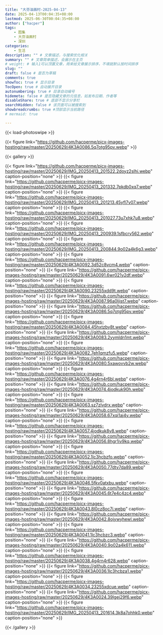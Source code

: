 ```yaml
---
title: "大芬油画村-2025-04-13"
date: 2025-04-13T00:04:35+08:00
lastmod: 2025-06-30T00:04:35+08:00
author: ["hacper"]
tags:
    - 图集
    - 大芬油画村
    - 深圳
categories:
    - 生活
description: "" # 文章描述，与搜索优化相关
summary: "" # 文章简单描述，会展示在主页
# weight: # 输入1可以顶置文章，用来给文章展示排序，不填就默认按时间排序
slug: ""
draft: false # 是否为草稿
comments: true
showToc: true # 显示目录
TocOpen: true # 自动展开目录
autonumbering: true # 目录自动编号
hidemeta: false # 是否隐藏文章的元信息，如发布日期、作者等
disableShare: true # 底部不显示分享栏
searchHidden: false # 该页面可以被搜索到
showbreadcrumbs: true #顶部显示当前路径
# mermaid: true

---
```


{{< load-photoswipe >}}

{{< figure link="https://github.com/hacperme/picx-images-hosting/raw/master/20250629/4K3A0086.5q7otg95pv.webp" >}}

{{< gallery >}}

{{< figure link="https://github.com/hacperme/picx-images-hosting/raw/master/20250629/IMG_20250413_201522.2doyz2slhi.webp" caption-position="none" >}}
{{< figure link="https://github.com/hacperme/picx-images-hosting/raw/master/20250629/IMG_20250413_201332.7pkdb0xq7.webp" caption-position="none" >}}
{{< figure link="https://github.com/hacperme/picx-images-hosting/raw/master/20250629/IMG_20250413_201213.45yfl7v07.webp" caption-position="none" >}}
{{< figure link="https://github.com/hacperme/picx-images-hosting/raw/master/20250629/IMG_20250413_201027.73u7xhk7u8.webp" caption-position="none" >}}
{{< figure link="https://github.com/hacperme/picx-images-hosting/raw/master/20250629/IMG_20250413_200939.1sfbcry562.webp" caption-position="none" >}}
{{< figure link="https://github.com/hacperme/picx-images-hosting/raw/master/20250629/IMG_20250413_200844.9o02a4k6g3.webp" caption-position="none" >}}
{{< figure link="https://github.com/hacperme/picx-images-hosting/raw/master/20250629/4K3A0092.3d52c8vcm4.webp" caption-position="none" >}}
{{< figure link="https://github.com/hacperme/picx-images-hosting/raw/master/20250629/4K3A0091.6wr021y2df.webp" caption-position="none" >}}
{{< figure link="https://github.com/hacperme/picx-images-hosting/raw/master/20250629/4K3A0090.23255xdd9t.webp" caption-position="none" >}}
{{< figure link="https://github.com/hacperme/picx-images-hosting/raw/master/20250629/4K3A0087.96a0ljist7.webp" caption-position="none" >}}
{{< figure link="https://github.com/hacperme/picx-images-hosting/raw/master/20250629/4K3A0086.5q7otg95pv.webp" caption-position="none" >}}
{{< figure link="https://github.com/hacperme/picx-images-hosting/raw/master/20250629/4K3A0084.45hxtzby8t.webp" caption-position="none" >}}
{{< figure link="https://github.com/hacperme/picx-images-hosting/raw/master/20250629/4K3A0083.2yymldn1mt.webp" caption-position="none" >}}
{{< figure link="https://github.com/hacperme/picx-images-hosting/raw/master/20250629/4K3A0082.7eh1qmzfu5.webp" caption-position="none" >}}
{{< figure link="https://github.com/hacperme/picx-images-hosting/raw/master/20250629/4K3A0080.5xawovvb2w.webp" caption-position="none" >}}
{{< figure link="https://github.com/hacperme/picx-images-hosting/raw/master/20250629/4K3A0076.4g4rn4r6bl.webp" caption-position="none" >}}
{{< figure link="https://github.com/hacperme/picx-images-hosting/raw/master/20250629/4K3A0074.4jodkuk90h.webp" caption-position="none" >}}
{{< figure link="https://github.com/hacperme/picx-images-hosting/raw/master/20250629/4K3A0063.sz7zlvdrx.webp" caption-position="none" >}}
{{< figure link="https://github.com/hacperme/picx-images-hosting/raw/master/20250629/4K3A0058.67xqi1aj4y.webp" caption-position="none" >}}
{{< figure link="https://github.com/hacperme/picx-images-hosting/raw/master/20250629/4K3A0057.4jodkuk8y8.webp" caption-position="none" >}}
{{< figure link="https://github.com/hacperme/picx-images-hosting/raw/master/20250629/4K3A0056.8hgr1iv9kq.webp" caption-position="none" >}}
{{< figure link="https://github.com/hacperme/picx-images-hosting/raw/master/20250629/4K3A0052.1lc3hcbzfo.webp" caption-position="none" >}}
{{< figure link="https://github.com/hacperme/picx-images-hosting/raw/master/20250629/4K3A0050.77dtv7da89.webp" caption-position="none" >}}
{{< figure link="https://github.com/hacperme/picx-images-hosting/raw/master/20250629/4K3A0046.5fkv0atxbu.webp" caption-position="none" >}}
{{< figure link="https://github.com/hacperme/picx-images-hosting/raw/master/20250629/4K3A0045.6t7e4c4zc4.webp" caption-position="none" >}}
{{< figure link="https://github.com/hacperme/picx-images-hosting/raw/master/20250629/4K3A0043.8l0cz8oc7i.webp" caption-position="none" >}}
{{< figure link="https://github.com/hacperme/picx-images-hosting/raw/master/20250629/4K3A0042.8ojywyhewl.webp" caption-position="none" >}}
{{< figure link="https://github.com/hacperme/picx-images-hosting/raw/master/20250629/4K3A0041.1lc3hcbzc3.webp" caption-position="none" >}}
{{< figure link="https://github.com/hacperme/picx-images-hosting/raw/master/20250629/4K3A0040.9o02a4k611.webp" caption-position="none" >}}
{{< figure link="https://github.com/hacperme/picx-images-hosting/raw/master/20250629/4K3A0038.4g4rn4r628.webp" caption-position="none" >}}
{{< figure link="https://github.com/hacperme/picx-images-hosting/raw/master/20250629/4K3A0036.1lc3hcbza1.webp" caption-position="none" >}}
{{< figure link="https://github.com/hacperme/picx-images-hosting/raw/master/20250629/4K3A0034.23255xdcue.webp" caption-position="none" >}}
{{< figure link="https://github.com/hacperme/picx-images-hosting/raw/master/20250629/4K3A0024.39lgej29f6.webp" caption-position="none" >}}
{{< figure link="https://github.com/hacperme/picx-images-hosting/raw/master/20250629/IMG_20250413_201614.3k8a7ohhk0.webp" caption-position="none" >}}

{{< /gallery >}}
